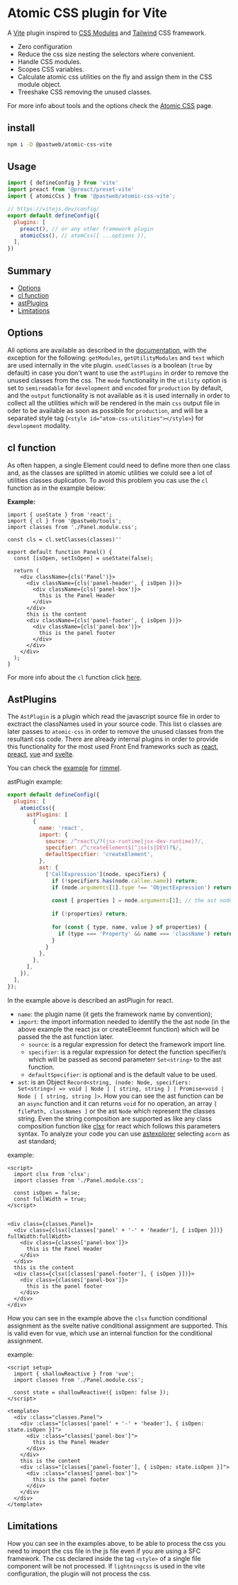# Atomic CSS plugin for Vite
A [Vite] plugin inspired to [CSS Modules] and [Tailwind] CSS framework.

[vite]: https://github.com/vitejs/vite
[css modules]: https://github.com/css-modules/css-modules
[tailwind]: https://github.com/tailwindlabs/tailwindcss

* Zero configuration
* Reduce the css size nesting the selectors where convenient.
* Handle CSS modules.
* Scopes CSS variables.
* Calculate atomic css utilities on the fly and assign them in the CSS module object.
* Treeshake CSS removing the unused classes.

For more info about tools and the options check the [Atomic CSS](https://github.com/pastweb/atomic-css) page.

## install
```bash
npm i -D @pastweb/atomic-css-vite
```

## Usage
```js
import { defineConfig } from 'vite'
import preact from '@preact/preset-vite'
import { atomicCss } from '@pastweb/atomic-css-vite';

// https://vitejs.dev/config/
export default defineConfig({
  plugins: [
    preact(), // or any other framework plugin
    atomicCss(), // atomCss({ ...options }),
  ],
})
```
## Summary
* [Options](#options)
* [cl function](#cl-function)
* [astPlugins](#astPlugins)
* [Limitations](#limitations)

## Options
All options are available as described in the [documentation](https://github.com/pastweb/atomic-css), with the exception for the following:
`getModules`, `getUtilityModules` and `test` which are used internally in the vite plugin.
`usedClasses` is a boolean (`true` by default) in case you don't want to use the `astPlugins` in order to remove the unused classes from the css.
The `mode` functionality in the `utility` option is set to `semireadable` for `development` and `encoded` for `production` by default, and the `output` functionality is not available
as it is used internally in order to collect all the utilities which will be rendered in the main `css` output file in oder to be available as soon as possible for `production`, and will be a separated style tag (`<style id="atom-css-utilities"></style>`) for `development` modality.

## cl function
As often happen, a single Element could need to define more then one class and, as the classes are splitted in atomic utilities we coiuld see a lot of utilities classes duplication.
To avoid this problem you cas use the `cl` function as in the example below:

**Example:**
```tsx
import { useState } from 'react';
import { cl } from '@pastweb/tools';
import classes from './Panel.module.css';

const cls = cl.setClasses(classes)''

export default function Panel() {
  const [isOpen, setIsOpen] = useState(false);

  return (
    <div className={cls('Panel')}>
      <div className={cls('panel-header', { isOpen })}>
        <div className={cls('panel-box')}>
          this is the Panel Header
        </div>
      </div>
      this is the content
      <div className={cls('panel-footer', { isOpen })}>
        <div className={cls('panel-box')}>
          this is the panel footer
        </div>
      </div>
    </div>
  );
}
```

For more info about the `cl` function click [here](https://github.com/pastweb/tools?tab=readme-ov-file#cl).

## AstPlugins
The `AstPlugin` is a plugin which read the javascript source file in order to exctract the classNames used in your source code.
This list o classes are later passes to `atomic-css` in order to remove the unused classes from the resultant css code.
There are already internal plugins in order to provide this functionality for the most used Front End frameworks such as [react](https://github.com/facebook/react), [preact](https://github.com/preactjs/preact), [vue](https://github.com/vuejs) and [svelte](https://github.com/sveltejs/svelte).

You can check the [example](https://github.com/pastweb/atom-css/tree/master/packages/vite/examples/rimmel) for [rimmel](https://github.com/ReactiveHTML/rimmel).

astPlugin example:
```js
export default defineConfig({
  plugins: [
    atomicCss({
      astPlugins: [
        {
          name: 'react',
          import: {
            source: /^react\/?(jsx-runtime|jsx-dev-runtime)?/,
            specifier: /^createElement$|^jsx(s|DEV)?$/,
            defaultSpecifier: 'createElement',
          },
          ast: {
            ['CallExpression'](node, specifiers) {
              if (!specifiers.has(node.callee.name)) return;
              if (node.arguments[1].type !== 'ObjectExpression') return;
              
              const [ properties ] = node.arguments[1]; // the ast node representing the props object
              
              if (!properties) return;
              
              for (const { type, name, value } of properties) {
                if (type === 'Property' && name === 'className') return value;
              }
            }
          },
        },
      ],
    }),
  ],
});
```

In the example above is described an astPlugin for react.
* `name`: the plugin name (it gets the framework name by convention);
* `import`: the import information needed to identify the the ast node (in the above example the react jsx or createEleemnt function) which will be passed the the ast function later.
  * `source`: is a regular expression for detect the framework import line.
  * `specifier`: is a regular expression for detect the function specifier/s which will be passed as second parameterr `Set<string>` to the ast function.
  * `defaultSpecifier`: is optional and is the default value to be used.
* `ast`: is an Object `Record<string, (node: Node, specifiers: Set<string>) => void | Node | [ string, string ] | Promise<void | Node | [ string, string ]>`.
How you can see the ast function can be an `async` function and it can returns `void` for no operation, an array `[ filePath, classNames ]` or the ast `Node` which represent the classes string.
Even the string composition are supported as like any class composition function like [clsx](https://github.com/lukeed/clsx) for react which follows this parameters syntax.
To analyze your code you can use [astexplorer](https://astexplorer.net/) selecting `acorn` as ast standard;

example:
```svelte
<script>
  import clsx from 'clsx';
  import classes from './Panel.module.css';

  const isOpen = false;
  const fullWidth = true;
</script>


<div class={classes.Panel}>
  <div class={clsx([classes['panel' + '-' + 'header'], { isOpen }])} fullWidth:fullWidth>
    <div class={classes['panel-box']}>
      this is the Panel Header
    </div>
  </div>
  this is the content
  <div class={clsx([classes['panel-footer'], { isOpen }])}>
    <div class={classes['panel-box']}>
      this is the panel footer
    </div>
  </div>
</div>
```
How you can see in the example above the `clsx` function conditional assignment as the svelte native conditional assignment are supported.
This is valid even for vue, which use an internal function for the conditional assignment.

example:
```vue
<script setup>
  import { shallowReactive } from 'vue';
  import classes from './Panel.module.css';

  const state = shallowReactive({ isOpen: false });
</script>

<template>
  <div :class="classes.Panel">
    <div :class="[classes['panel' + '-' + 'header'], { isOpen: state.isOpen }]">
      <div :class="classes['panel-box']">
        this is the Panel Header
      </div>
    </div>
    this is the content
    <div :class="[classes['panel-footer'], { isOpen: state.isOpen }]">
      <div :class="classes['panel-box']">
        this is the panel footer
      </div>
    </div>
  </div>
</template>
```

## Limitations
How you can see in the examples above, to be able to process the css you need to import the css file in the js file even if you are using a SFC framework.
The css declared inside the tag `<style>` of a single file component will be not processed.
If `lightningcss` is used in the vite configuration, the plugin will not process the css.
